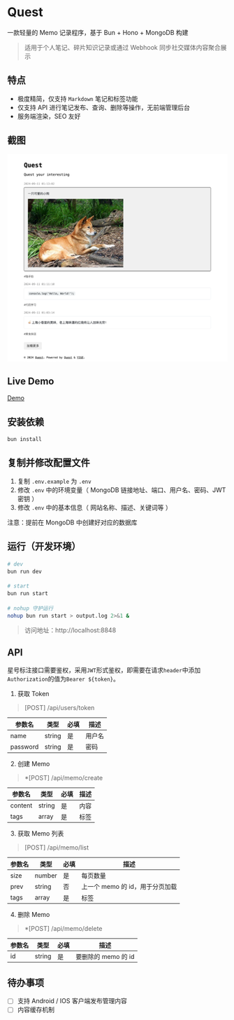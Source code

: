 # Quest

一款轻量的 Memo 记录程序，基于 Bun + Hono + MongoDB 构建

> 适用于个人笔记、碎片知识记录或通过 Webhook 同步社交媒体内容聚合展示

## 特点

* 极度精简，仅支持 `Markdown` 笔记和标签功能
* 仅支持 API 进行笔记发布、查询、删除等操作，无前端管理后台
* 服务端渲染，SEO 友好

## 截图

![image](./screenshot.png)

## Live Demo

[Demo](https://www.tg.quest)

## 安装依赖

```sh
bun install
```

## 复制并修改配置文件

1. 复制 `.env.example` 为 `.env`
2. 修改 `.env` 中的环境变量（ MongoDB 链接地址、端口、用户名、密码、JWT 密钥 ）
3. 修改 `.env` 中的基本信息（ 网站名称、描述、关键词等 ）

注意：提前在 MongoDB 中创建好对应的数据库

## 运行（开发环境）

```sh
# dev
bun run dev

# start
bun run start

# nohup 守护运行
nohup bun run start > output.log 2>&1 &
```

> 访问地址：http://localhost:8848

## API

星号标注接口需要鉴权，采用`JWT`形式鉴权，即需要在请求`header`中添加`Authorization`的值为`Bearer ${token}`。

1. 获取 Token

> [POST] /api/users/token

| 参数名   | 类型   | 必填 | 描述       |
|----------|--------|------|------------|
| name | string | 是   | 用户名     |
| password | string | 是   | 密码       |

2. 创建 Memo

> *[POST] /api/memo/create

| 参数名   | 类型   | 必填 | 描述       |
|----------|--------|------|------------|
| content | string | 是   | 内容     |
| tags | array | 是   | 标签       |

3. 获取 Memo 列表

> [POST] /api/memo/list

| 参数名   | 类型   | 必填 | 描述       |
|----------|--------|------|------------|
| size | number | 是   | 每页数量     |
| prev | string | 否   | 上一个 memo 的 id，用于分页加载       |
| tags | array | 是   | 标签       |

4. 删除 Memo

> *[POST] /api/memo/delete

| 参数名   | 类型   | 必填 | 描述       |
|----------|--------|------|------------|
| id | string | 是   | 要删除的 memo 的 id     |

## 待办事项

- [ ] 支持 Android / IOS 客户端发布管理内容
- [ ] 内容缓存机制
